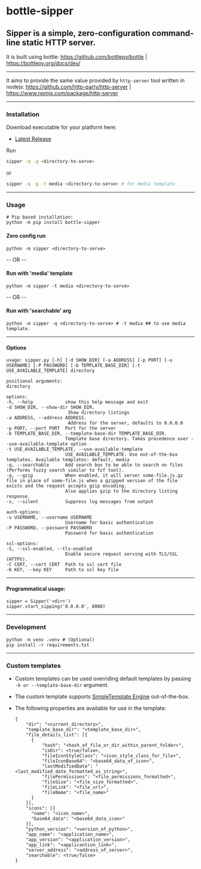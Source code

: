 # bottle-sipper

## Sipper is a simple, zero-configuration command-line static HTTP server. 

It is built using bottle: 
https://github.com/bottlepy/bottle | https://bottlepy.org/docs/dev/


---


It aims to provide the same value provided by `http-server` tool written in nodejs:
https://github.com/http-party/http-server | https://www.npmjs.com/package/http-server

---

### Installation

Download executable for your platform here:

* [Latest Release](https://github.com/leogps/bottle-sipper/releases/tag/exe_v0.1.21)

Run

  ```bash
  sipper -q -g <directory-to-serve>
  ```
  or
  ```bash
  sipper -q -g -t media <directory-to-serve> # for media template.
  ```

  
---

### Usage

    # Pip based installation:
    python -m pip install bottle-sipper
    
#### Zero config run
    python -m sipper <directory-to-serve>

-- OR --

#### Run with 'media' template
    python -m sipper -t media <directory-to-serve>

-- OR --

#### Run with 'searchable' arg
    python -m sipper -q <directory-to-serve> # -t media ## to use media template.

---

#### Options
    
    usage: sipper.py [-h] [-d SHOW_DIR] [-a ADDRESS] [-p PORT] [-u USERNAME] [-P PASSWORD] [-b TEMPLATE_BASE_DIR] [-t USE_AVAILABLE_TEMPLATE] directory

    positional arguments:
    directory

    options:
    -h, --help            show this help message and exit
    -d SHOW_DIR, --show-dir SHOW_DIR. 
                           Show directory listings
    -a ADDRESS, --address ADDRESS. 
                           Address for the server, defaults to 0.0.0.0
    -p PORT, --port PORT  Port for the server
    -b TEMPLATE_BASE_DIR, --template-base-dir TEMPLATE_BASE_DIR. 
                          Template base directory. Takes precedence over --use-available-template option
    -t USE_AVAILABLE_TEMPLATE, --use-available-template 
                          USE_AVAILABLE_TEMPLATE. Use out-of-the-box templates. Available templates: default, media
    -q, --searchable      Add search box to be able to search on files (Performs fuzzy search similar to fzf tool).
    -g, --gzip            When enabled, it will server some-file.js.gz file in place of some-file.js when a gzipped version of the file exists and the request accepts gzip encoding.
                          Also applies gzip to the directory listing response.
    -s, --silent          Suppress log messages from output

    auth-options:
    -u USERNAME, --username USERNAME
                          Username for basic authentication
    -P PASSWORD, --password PASSWORD
                          Password for basic authentication

    ssl-options:
    -S, --ssl-enabled, --tls-enabled
                          Enable secure request serving with TLS/SSL (HTTPS).
    -C CERT, --cert CERT  Path to ssl cert file
    -K KEY, --key KEY     Path to ssl key file
---

#### Programmatical usage:
  
    sipper = Sipper('<dir>')
    sipper.start_sipping('0.0.0.0', 8080)

---

### Development

    python -m venv .venv # (Optional)
    pip install -r requirements.txt

---


### Custom templates
- Custom templates can be used overriding default templates by passing `-b or --template-base-dir` argument.
- The custom template supports [SimpleTemplate Engine](https://bottlepy.org/docs/dev/stpl.html) out-of-the-box.
- The following properties are available for use in the template:


      {
          "dir": "<current_directory>",
          "template_base_dir": "<template_base_dir>",
          "file_details_list": [{
            {
                "hash": "<hash_of_file_or_dir_within_parent_folder>",
                "isDir": <true/false>,
                "fileIconStyleClass": "<icon_style_class_for_file>",
                "fileIconBase64": "<base64_data_of_icon>",
                "lastModifiedDate": "<last_modified_date_formatted_as_string>",
                "filePermissions": "<file_permissions_formatted>",
                "fileSize": "<file_size_formatted>",
                "fileLink": "<file_url>",
                "fileName": "<file_name>"
            }
          }],
          "icons": [{
            "name": "<icon_name>",
            "base64_data": "<base64_data_icon>"
          }],
          "python_version": "<version_of_python>",
          "app_name": "<application_name>",
          "app_version": "<application_version>",
          "app_link": "<applicantion_link>",
          "server_address": "<address_of_server>",
          "searchable": <true/false>
      }

